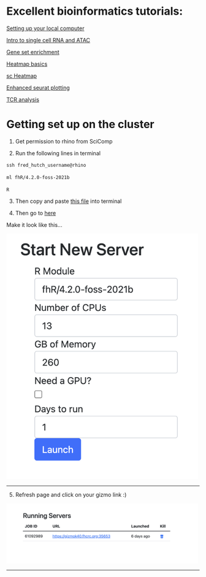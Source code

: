 # Excellent bioinformatics tutorials:

[Setting up your local computer](http://sfurlan.com/wp/)

[Intro to single cell RNA and ATAC](https://bookdown.org/ytliu13207/SingleCellMultiOmicsDataAnalysis/monocle2.html#load-seurat-obj)

[Gene set enrichment](https://crazyhottommy.github.io/scRNA-seq-workshop-Fall-2019/scRNAseq_workshop_3.html)

[Heatmap basics](https://jokergoo.github.io/ComplexHeatmap-reference/book/index.html)

[sc Heatmap](https://divingintogeneticsandgenomics.rbind.io/post/enhancement-of-scrnaseq-heatmap-using-complexheatmap/)

[Enhanced seurat plotting](https://samuel-marsh.github.io/scCustomize/)

[TCR analysis](https://www.bioconductor.org/packages/release/bioc/vignettes/scRepertoire/inst/doc/vignette.html)

# Getting set up on the cluster

1. Get permission to rhino from SciComp

2. Run the following lines in terminal

```
ssh fred_hutch_username@rhino

ml fhR/4.2.0-foss-2021b

R
```

3. Then copy and paste <a href="SetUp/SetUP.R">this file</a> into terminal

4. Then go to [here](https://rstudio-launcher.fredhutch.org/)

Make it look like this...

<p align="left"><img src="SetUp/launch.png" alt="" width="500"></a></p>
<hr>

5. Refresh page and click on your gizmo link :)

<p align="left"><img src="SetUp/Screen Shot 2022-06-28 at 11.23.26 AM.png" alt="" width="500"></a></p>
<hr>
